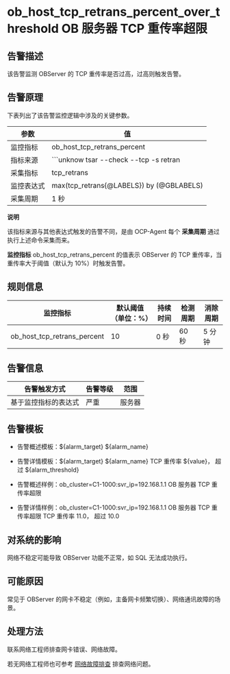 ob_host_tcp_retrans_percent_over_threshold OB 服务器 TCP 重传率超限
================================================================================



**告警描述**
-----------------------------

该告警监测 OBServer 的 TCP 重传率是否过高，过高则触发告警。

告警原理
-------------------------

下表列出了该告警监控逻辑中涉及的关键参数。


|  参数   |                                               值                                               |
|-------|-----------------------------------------------------------------------------------------------|
| 监控指标  | ob_host_tcp_retrans_percent                                                                   |
| 指标来源  | ```unknow tsar --check --tcp -s retran | awk -F '=' '{print $2}' ```  |
| 采集指标  | tcp_retrans                                                                                   |
| 监控表达式 | max(tcp_retrans{@LABELS}) by (@GBLABELS)                                                      |
| 采集周期  | 1 秒                                                                                           |


**说明**



该指标来源与其他表达式触发的告警不同，是由 OCP-Agent 每个 **采集周期** 通过执行上述命令采集而来。

**监控指标** ob_host_tcp_retrans_percent 的值表示 OBServer 的 TCP 重传率，当重传率大于阈值（默认为 10%）时触发告警。

**规则信息**
-----------------------------



|            监控指标             | 默认阈值（单位：%） | 持续时间 | 检测周期 | 消除周期 |
|-----------------------------|------------|------|------|------|
| ob_host_tcp_retrans_percent | 10         | 0 秒  | 60 秒 | 5 分钟 |



**告警信息**
-----------------------------



|   告警触发方式   | 告警等级 | 范围  |
|------------|------|-----|
| 基于监控指标的表达式 | 严重   | 服务器 |



**告警模板**
-----------------------------

* 告警概述模板：\${alarm_target} ${alarm_name}



* 告警详情模板：\${alarm_target} \${alarm_name} TCP 重传率 \${value}， 超过 ${alarm_threshold}



* 告警概述样例：ob_cluster=C1-1000:svr_ip=192.168.1.1 OB 服务器 TCP 重传率超限



* 告警详情样例：ob_cluster=C1-1000:svr_ip=192.168.1.1 OB 服务器 TCP 重传率超限 TCP 重传率 11.0， 超过 10.0






**对系统的影响**
-------------------------------

网络不稳定可能导致 OBServer 功能不正常，如 SQL 无法成功执行。

**可能原因**
-----------------------------

常见于 OBServer 的网卡不稳定（例如，主备网卡频繁切换）、网络通讯故障的场景。

处理方法
-------------------------

联系网络工程师排查网卡错误、网络故障。

若无网络工程师也可参考 [网络故障排查](4.alarm-appendix/6.network-troubleshooting.md) 排查网络问题。
